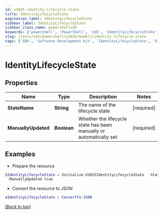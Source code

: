 ```yaml
---
id: v2025-identity-lifecycle-state
title: IdentityLifecycleState
pagination_label: IdentityLifecycleState
sidebar_label: IdentityLifecycleState
sidebar_class_name: powershellsdk
keywords: ['powershell', 'PowerShell', 'sdk', 'IdentityLifecycleState', 'V2025IdentityLifecycleState'] 
slug: /tools/sdk/powershell/v2025/models/identity-lifecycle-state
tags: ['SDK', 'Software Development Kit', 'IdentityLifecycleState', 'V2025IdentityLifecycleState']
---
```



# IdentityLifecycleState

## Properties

Name | Type | Description | Notes
------------ | ------------- | ------------- | -------------
**StateName** | **String** | The name of the lifecycle state | [required]
**ManuallyUpdated** | **Boolean** | Whether the lifecycle state has been manually or automatically set | [required]

## Examples

- Prepare the resource
```powershell
$IdentityLifecycleState = Initialize-V2025IdentityLifecycleState  -StateName active `
 -ManuallyUpdated true
```

- Convert the resource to JSON
```powershell
$IdentityLifecycleState | ConvertTo-JSON
```


[[Back to top]](#) 

